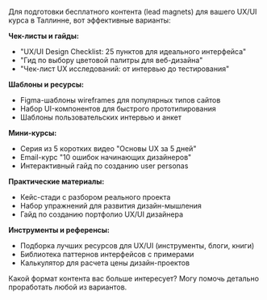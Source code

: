 Для подготовки бесплатного контента (lead magnets) для вашего UX/UI курса в Таллинне, вот эффективные варианты:

**Чек-листы и гайды:**
- "UX/UI Design Checklist: 25 пунктов для идеального интерфейса"
- "Гид по выбору цветовой палитры для веб-дизайна"
- "Чек-лист UX исследований: от интервью до тестирования"

**Шаблоны и ресурсы:**
- Figma-шаблоны wireframes для популярных типов сайтов
- Набор UI-компонентов для быстрого прототипирования
- Шаблоны пользовательских интервью и анкет

**Мини-курсы:**
- Серия из 5 коротких видео "Основы UX за 5 дней"
- Email-курс "10 ошибок начинающих дизайнеров"
- Интерактивный гайд по созданию user personas

**Практические материалы:**
- Кейс-стади с разбором реального проекта
- Набор упражнений для развития дизайн-мышления
- Гайд по созданию портфолио UX/UI дизайнера

**Инструменты и референсы:**
- Подборка лучших ресурсов для UX/UI (инструменты, блоги, книги)
- Библиотека паттернов интерфейсов с примерами
- Калькулятор для расчета цены дизайн-проектов

Какой формат контента вас больше интересует? Могу помочь детально проработать любой из вариантов.